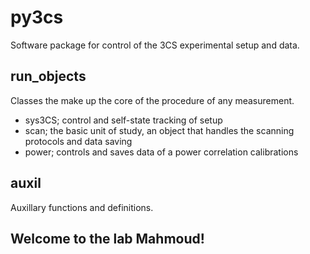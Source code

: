 # py3cs
Software package for control of the 3CS experimental setup and data.

## run_objects
Classes the make up the core of the procedure of any measurement.

- sys3CS; control and self-state tracking of setup
- scan; the basic unit of study, an object that handles the scanning protocols and data saving
- power; controls and saves data of a power correlation calibrations

## auxil
Auxillary functions and definitions.

## Welcome to the lab Mahmoud!
